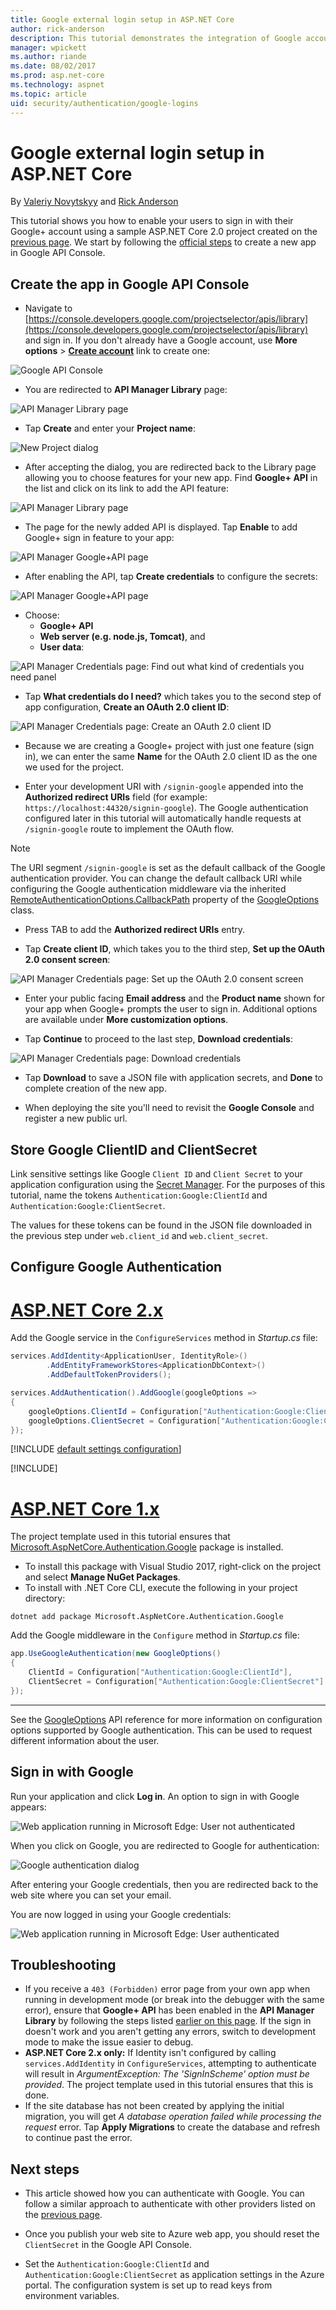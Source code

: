 ```yaml
---
title: Google external login setup in ASP.NET Core
author: rick-anderson
description: This tutorial demonstrates the integration of Google account user authentication into an existing ASP.NET Core app.
manager: wpickett
ms.author: riande
ms.date: 08/02/2017
ms.prod: asp.net-core
ms.technology: aspnet
ms.topic: article
uid: security/authentication/google-logins
---
```

# Google external login setup in ASP.NET Core

By [Valeriy Novytskyy](https://github.com/01binary) and [Rick Anderson](https://twitter.com/RickAndMSFT)

This tutorial shows you how to enable your users to sign in with their Google+ account using a sample ASP.NET Core 2.0 project created on the [previous page](xref:security/authentication/social/index). We start by following the [official steps](https://developers.google.com/identity/sign-in/web/devconsole-project) to create a new app in Google API Console.

## Create the app in Google API Console

* Navigate to [https://console.developers.google.com/projectselector/apis/library](https://console.developers.google.com/projectselector/apis/library) and sign in. If you don't already have a Google account, use **More options** > **[Create account](https://accounts.google.com/SignUpWithoutGmail?service=cloudconsole&continue=https%3A%2F%2Fconsole.developers.google.com%2Fprojectselector%2Fapis%2Flibrary&ltmpl=api)** link to create one:

![Google API Console](index/_static/GoogleConsoleLogin.png)

* You are redirected to **API Manager Library** page:

![API Manager Library page](index/_static/GoogleConsoleSwitchboard.png)

* Tap **Create** and enter your **Project name**:

![New Project dialog](index/_static/GoogleConsoleNewProj.png)

* After accepting the dialog, you are redirected back to the Library page allowing you to choose features for your new app. Find **Google+ API** in the list and click on its link to add the API feature:

![API Manager Library page](index/_static/GoogleConsoleChooseApi.png)

* The page for the newly added API is displayed. Tap **Enable** to add Google+ sign in feature to your app:

![API Manager Google+API page](index/_static/GoogleConsoleEnableApi.png)

* After enabling the API, tap **Create credentials** to configure the secrets:

![API Manager Google+API page](index/_static/GoogleConsoleGoCredentials.png)

* Choose:
   * **Google+ API**
   * **Web server (e.g. node.js, Tomcat)**, and
   * **User data**:

![API Manager Credentials page: Find out what kind of credentials you need panel](index/_static/GoogleConsoleChooseCred.png)

* Tap **What credentials do I need?** which takes you to the second step of app configuration, **Create an OAuth 2.0 client ID**:

![API Manager Credentials page: Create an OAuth 2.0 client ID](index/_static/GoogleConsoleCreateClient.png)

* Because we are creating a Google+ project with just one feature (sign in), we can enter the same **Name** for the OAuth 2.0 client ID as the one we used for the project.

* Enter your development URI with `/signin-google` appended into the **Authorized redirect URIs** field (for example: `https://localhost:44320/signin-google`). The Google authentication configured later in this tutorial will automatically handle requests at `/signin-google` route to implement the OAuth flow.

> [!NOTE]
> The URI segment `/signin-google` is set as the default callback of the Google authentication provider. You can change the default callback URI while configuring the Google authentication middleware via the inherited [RemoteAuthenticationOptions.CallbackPath](/dotnet/api/microsoft.aspnetcore.authentication.remoteauthenticationoptions.callbackpath) property of the [GoogleOptions](/dotnet/api/microsoft.aspnetcore.authentication.google.googleoptions) class.

* Press TAB to add the **Authorized redirect URIs** entry.

* Tap **Create client ID**, which takes you to the third step, **Set up the OAuth 2.0 consent screen**:

![API Manager Credentials page: Set up the OAuth 2.0 consent screen](index/_static/GoogleConsoleAddCred.png)

* Enter your public facing **Email address** and the **Product name** shown for your app when Google+ prompts the user to sign in. Additional options are available under **More customization options**.

* Tap **Continue** to proceed to the last step, **Download credentials**:

![API Manager Credentials page: Download credentials](index/_static/GoogleConsoleFinish.png)

* Tap **Download** to save a JSON file with application secrets, and **Done** to complete creation of the new app.

* When deploying the site you'll need to revisit the **Google Console** and register a new public url.

## Store Google ClientID and ClientSecret

Link sensitive settings like Google `Client ID` and `Client Secret` to your application configuration using the [Secret Manager](xref:security/app-secrets). For the purposes of this tutorial, name the tokens `Authentication:Google:ClientId` and `Authentication:Google:ClientSecret`.

The values for these tokens can be found in the JSON file downloaded in the previous step under `web.client_id` and `web.client_secret`.

## Configure Google Authentication

# [ASP.NET Core 2.x](#tab/aspnetcore2x/)

Add the Google service in the `ConfigureServices` method in *Startup.cs* file:

```csharp
services.AddIdentity<ApplicationUser, IdentityRole>()
        .AddEntityFrameworkStores<ApplicationDbContext>()
        .AddDefaultTokenProviders();

services.AddAuthentication().AddGoogle(googleOptions =>
{
    googleOptions.ClientId = Configuration["Authentication:Google:ClientId"];
    googleOptions.ClientSecret = Configuration["Authentication:Google:ClientSecret"];
});
```

[!INCLUDE [default settings configuration](includes/default-settings.md)]

[!INCLUDE[](~/includes/chain-auth-providers.md)]

# [ASP.NET Core 1.x](#tab/aspnetcore1x/)

The project template used in this tutorial ensures that [Microsoft.AspNetCore.Authentication.Google](https://www.nuget.org/packages/Microsoft.AspNetCore.Authentication.Google) package is installed.

* To install this package with Visual Studio 2017, right-click on the project and select **Manage NuGet Packages**.
* To install with .NET Core CLI, execute the following in your project directory:

`dotnet add package Microsoft.AspNetCore.Authentication.Google`

Add the Google middleware in the `Configure` method in *Startup.cs* file:

```csharp
app.UseGoogleAuthentication(new GoogleOptions()
{
    ClientId = Configuration["Authentication:Google:ClientId"],
    ClientSecret = Configuration["Authentication:Google:ClientSecret"]
});
```

---

See the [GoogleOptions](/dotnet/api/microsoft.aspnetcore.builder.googleoptions) API reference for more information on configuration options supported by Google authentication. This can be used to request different information about the user.

## Sign in with Google

Run your application and click **Log in**. An option to sign in with Google appears:

![Web application running in Microsoft Edge: User not authenticated](index/_static/DoneGoogle.png)

When you click on Google, you are redirected to Google for authentication:

![Google authentication dialog](index/_static/GoogleLogin.png)

After entering your Google credentials, then you are redirected back to the web site where you can set your email.

You are now logged in using your Google credentials:

![Web application running in Microsoft Edge: User authenticated](index/_static/Done.png)

## Troubleshooting

* If you receive a `403 (Forbidden)` error page from your own app when running in development mode (or break into the debugger with the same error), ensure that **Google+ API** has been enabled in the **API Manager Library** by following the steps listed [earlier on this page](#create-the-app-in-google-api-console). If the sign in doesn't work and you aren't getting any errors, switch to development mode to make the issue easier to debug.
* **ASP.NET Core 2.x only:** If Identity isn't configured by calling `services.AddIdentity` in `ConfigureServices`, attempting to authenticate will result in *ArgumentException: The 'SignInScheme' option must be provided*. The project template used in this tutorial ensures that this is done.
* If the site database has not been created by applying the initial migration, you will get *A database operation failed while processing the request* error. Tap **Apply Migrations** to create the database and refresh to continue past the error.

## Next steps

* This article showed how you can authenticate with Google. You can follow a similar approach to authenticate with other providers listed on the [previous page](xref:security/authentication/social/index).

* Once you publish your web site to Azure web app, you should reset the `ClientSecret` in the Google API Console.

* Set the `Authentication:Google:ClientId` and `Authentication:Google:ClientSecret` as application settings in the Azure portal. The configuration system is set up to read keys from environment variables.

